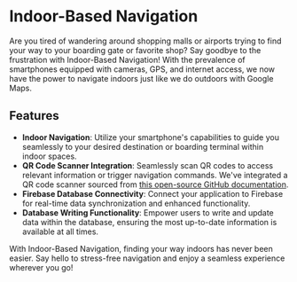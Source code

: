 # Indoor-Based Navigation

Are you tired of wandering around shopping malls or airports trying to find your way to your boarding gate or favorite shop? Say goodbye to the frustration with Indoor-Based Navigation! With the prevalence of smartphones equipped with cameras, GPS, and internet access, we now have the power to navigate indoors just like we do outdoors with Google Maps.

## Features

- **Indoor Navigation**: Utilize your smartphone's capabilities to guide you seamlessly to your desired destination or boarding terminal within indoor spaces.
- **QR Code Scanner Integration**: Seamlessly scan QR codes to access relevant information or trigger navigation commands. We've integrated a QR code scanner sourced from [this open-source GitHub documentation](https://github.com/yuriy-budiyev/code-scanner).
- **Firebase Database Connectivity**: Connect your application to Firebase for real-time data synchronization and enhanced functionality.
- **Database Writing Functionality**: Empower users to write and update data within the database, ensuring the most up-to-date information is available at all times.

With Indoor-Based Navigation, finding your way indoors has never been easier. Say hello to stress-free navigation and enjoy a seamless experience wherever you go!
